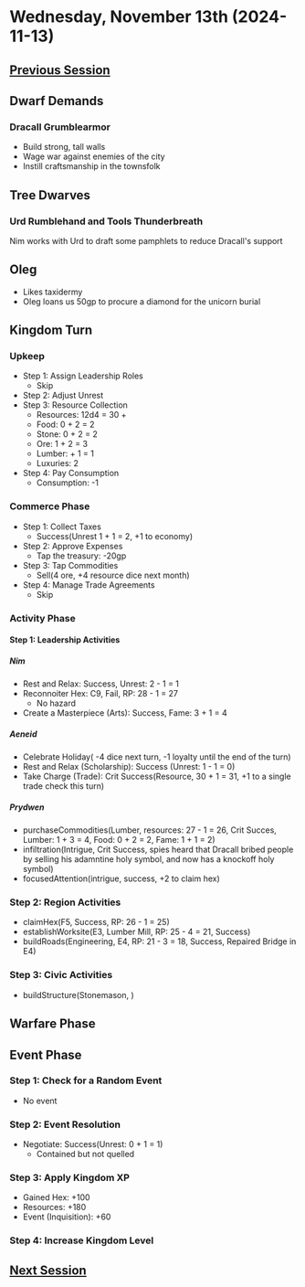 # Wednesday, November 13th (2024-11-13)

## [Previous Session](./2024-11-06.md)

## Dwarf Demands

### Dracall Grumblearmor 

- Build strong, tall walls
- Wage war against enemies of the city
- Instill craftsmanship in the townsfolk 

## Tree Dwarves

### Urd Rumblehand and Tools Thunderbreath

Nim works with Urd to draft some pamphlets to reduce Dracall's support

## Oleg

- Likes taxidermy
- Oleg loans us 50gp to procure a diamond for the unicorn burial

## Kingdom Turn

### Upkeep

- Step 1: Assign Leadership Roles
   - Skip
- Step 2: Adjust Unrest
- Step 3: Resource Collection
   - Resources: 12d4 = 30 + 
   - Food: 0 + 2 = 2
   - Stone: 0 + 2 = 2
   - Ore: 1 + 2 = 3
   - Lumber: + 1 = 1
   - Luxuries: 2
- Step 4: Pay Consumption
   - Consumption: -1

### Commerce Phase

- Step 1: Collect Taxes
   - Success(Unrest 1 + 1 = 2, +1 to economy)
- Step 2: Approve Expenses
   - Tap the treasury: -20gp
- Step 3: Tap Commodities
   - Sell(4 ore, +4 resource dice next month)
- Step 4: Manage Trade Agreements
   - Skip

### Activity Phase

#### Step 1: Leadership Activities

##### Nim

- Rest and Relax: Success, Unrest: 2 - 1 = 1
- Reconnoiter Hex: C9, Fail, RP: 28 - 1 = 27
   - No hazard
- Create a Masterpiece (Arts): Success, Fame: 3 + 1 = 4

##### Aeneid

- Celebrate Holiday( -4 dice next turn, -1 loyalty until the end of the turn)
- Rest and Relax (Scholarship): Success (Unrest: 1 - 1 = 0)
- Take Charge (Trade): Crit Success(Resource, 30 + 1 = 31, +1 to a single trade check this turn)

##### Prydwen

- purchaseCommodities(Lumber, resources: 27 - 1 = 26, Crit Succes, Lumber: 1 + 3 = 4, Food: 0 + 2 = 2, Fame: 1 + 1 = 2)
- infiltration(Intrigue, Crit Success, spies heard that Dracall bribed people by selling his adamntine holy symbol, and now has a knockoff holy symbol)
- focusedAttention(intrigue, success, +2 to claim hex)

### Step 2: Region Activities

- claimHex(F5, Success, RP: 26 - 1 = 25)
- establishWorksite(E3, Lumber Mill, RP: 25 - 4 = 21, Success)
- buildRoads(Engineering, E4, RP: 21 - 3 = 18, Success, Repaired Bridge in E4)

### Step 3: Civic Activities

- buildStructure(Stonemason, )

## Warfare Phase

## Event Phase

### Step 1: Check for a Random Event

- No event

### Step 2: Event Resolution

- Negotiate: Success(Unrest: 0 + 1 = 1)
   - Contained but not quelled

### Step 3: Apply Kingdom XP

- Gained Hex: +100
- Resources: +180
- Event (Inquisition): +60

### Step 4: Increase Kingdom Level

## [Next Session](./2024-XX-XX.md)
